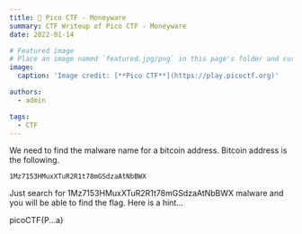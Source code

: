 ```yaml
---
title: 🚩 Pico CTF - Moneyware
summary: CTF Writeup of Pico CTF - Moneyware
date: 2022-01-14

# Featured image
# Place an image named `featured.jpg/png` in this page's folder and customize its options here.
image:
  caption: 'Image credit: [**Pico CTF**](https://play.picoctf.org)'

authors:
  - admin

tags:
  - CTF
---
```


We need to find the malware name for a bitcoin address. Bitcoin address is the following.
```shell
1Mz7153HMuxXTuR2R1t78mGSdzaAtNbBWX
```
Just search for 1Mz7153HMuxXTuR2R1t78mGSdzaAtNbBWX malware and you will be able to find the flag. Here is a hint...

picoCTF{P...a}